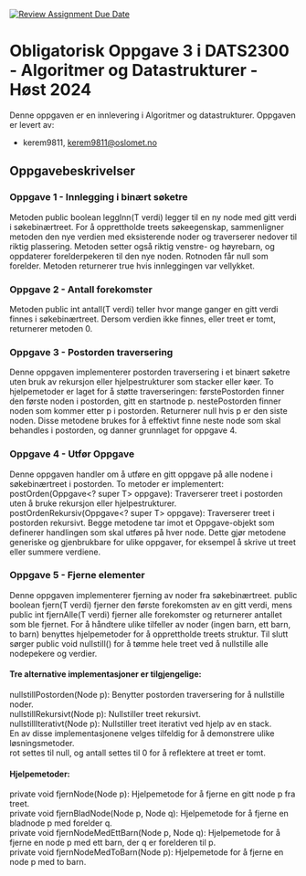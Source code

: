 [![Review Assignment Due Date](https://classroom.github.com/assets/deadline-readme-button-22041afd0340ce965d47ae6ef1cefeee28c7c493a6346c4f15d667ab976d596c.svg)](https://classroom.github.com/a/teLsEufN)

# Obligatorisk Oppgave 3 i DATS2300 - Algoritmer og Datastrukturer - Høst 2024

Denne oppgaven er en innlevering i Algoritmer og datastrukturer.
Oppgaven er levert av:
* kerem9811, kerem9811@oslomet.no

## Oppgavebeskrivelser

### Oppgave 1 - Innlegging i binært søketre
Metoden public boolean leggInn(T verdi) legger til en ny node med gitt verdi i søkebinærtreet.
For å opprettholde treets søkeegenskap, sammenligner metoden den nye verdien med eksisterende noder
og traverserer nedover til riktig plassering. Metoden setter også riktig venstre- og høyrebarn, 
og oppdaterer forelderpekeren til den nye noden. Rotnoden får null som forelder. 
Metoden returnerer true hvis innleggingen var vellykket.

### Oppgave 2 - Antall forekomster
Metoden public int antall(T verdi) teller hvor mange ganger en gitt verdi finnes i søkebinærtreet. 
Dersom verdien ikke finnes, eller treet er tomt, returnerer metoden 0.

### Oppgave 3 - Postorden traversering
Denne oppgaven implementerer postorden traversering i et binært søketre uten bruk av rekursjon eller hjelpestrukturer 
som stacker eller køer. To hjelpemetoder er laget for å støtte traverseringen:
førstePostorden finner den første noden i postorden, gitt en startnode p.
nestePostorden finner noden som kommer etter p i postorden. Returnerer null hvis p er den siste noden.
Disse metodene brukes for å effektivt finne neste node som skal behandles i postorden, og danner grunnlaget for oppgave 4.

### Oppgave 4 - Utfør Oppgave
Denne oppgaven handler om å utføre en gitt oppgave på alle nodene i søkebinærtreet i postorden. To metoder er implementert:
postOrden(Oppgave<? super T> oppgave): Traverserer treet i postorden uten å bruke rekursjon eller hjelpestrukturer.
postOrdenRekursiv(Oppgave<? super T> oppgave): Traverserer treet i postorden rekursivt. 
Begge metodene tar imot et Oppgave-objekt som definerer handlingen som skal utføres på hver node. 
Dette gjør metodene generiske og gjenbrukbare for ulike oppgaver, for eksempel å skrive ut treet eller summere verdiene.

### Oppgave 5 - Fjerne elementer
Denne oppgaven implementerer fjerning av noder fra søkebinærtreet. 
public boolean fjern(T verdi) fjerner den første forekomsten av en gitt verdi, mens 
public int fjernAlle(T verdi) fjerner alle forekomster og returnerer antallet som ble fjernet. 
For å håndtere ulike tilfeller av noder (ingen barn, ett barn, to barn) benyttes hjelpemetoder 
for å opprettholde treets struktur. Til slutt sørger public void nullstill() for å tømme hele treet 
ved å nullstille alle nodepekere og verdier.

#### Tre alternative implementasjoner er tilgjengelige:
   nullstillPostorden(Node<T> p): Benytter postorden traversering for å nullstille noder.\
   nullstillRekursivt(Node<T> p): Nullstiller treet rekursivt.\
   nullstillIterativt(Node<T> p): Nullstiller treet iterativt ved hjelp av en stack.\
   En av disse implementasjonene velges tilfeldig for å demonstrere ulike løsningsmetoder.\
   rot settes til null, og antall settes til 0 for å reflektere at treet er tomt.
   
#### Hjelpemetoder:
   private void fjernNode(Node<T> p): Hjelpemetode for å fjerne en gitt node p fra treet.\
   private void fjernBladNode(Node<T> p, Node<T> q): Hjelpemetode for å fjerne en bladnode p med forelder q.\
   private void fjernNodeMedEttBarn(Node<T> p, Node<T> q): Hjelpemetode for å fjerne en node p med ett barn, der q er forelderen til p.\
   private void fjernNodeMedToBarn(Node<T> p): Hjelpemetode for å fjerne en node p med to barn.
